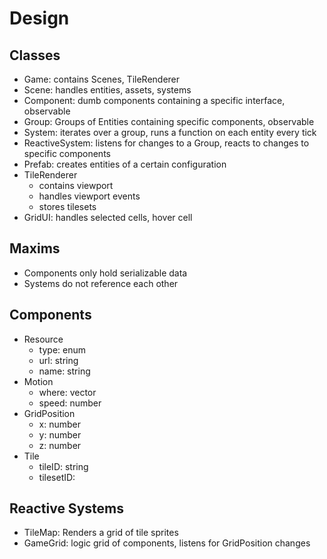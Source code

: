 # Design

## Classes
- Game: contains Scenes, TileRenderer
- Scene: handles entities, assets, systems
- Component: dumb components containing a specific interface, observable
- Group: Groups of Entities containing specific components, observable
- System: iterates over a group, runs a function on each entity every tick
- ReactiveSystem: listens for changes to a Group, reacts to changes to specific components
- Prefab: creates entities of a certain configuration
- TileRenderer
  - contains viewport
  - handles viewport events
  - stores tilesets
- GridUI: handles selected cells, hover cell


## Maxims
- Components only hold serializable data
- Systems do not reference each other


## Components
- Resource
  - type: enum
  - url: string
  - name: string
- Motion
  - where: vector
  - speed: number
- GridPosition
  - x: number
  - y: number
  - z: number
- Tile
  - tileID: string
  - tilesetID:

## Reactive Systems
- TileMap: Renders a grid of tile sprites
- GameGrid: logic grid of components, listens for GridPosition changes
